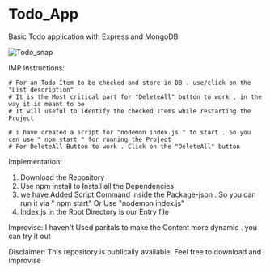 # Todo_App
Basic Todo application with Express and MongoDB


![Todo_snap](https://user-images.githubusercontent.com/41503134/229378234-461fb57e-ba8b-4350-b0e9-c3249c3322c5.png)


IMP Instructions:

    # For an Todo Item to be checked and store in DB . use/click on the  "List description"
    # It is the Most critical part for "DeleteAll" button to work , in the way it is meant to be 
    # It will useful to identify the checked Items while restarting the Project

    # i have created a script for "nodemon index.js " to start . So you can use " npm start " for running the Project
    # For DeleteAll Button to work . Click on the "DeleteAll" button




Implementation:
  1. Download the Repository
  2. Use npm install to Install all the Dependencies
  3. we have Added Script Command inside the Package-json . So you can run it via " npm start" Or Use "nodemon index.js"
  4. Index.js in the Root Directory is our Entry file 
  
  
  Improvise:
    I haven't Used paritals to make the Content more dynamic . you can try it out
   
   
 Disclaimer:
   This repository is publically available. Feel free to download and improvise 
